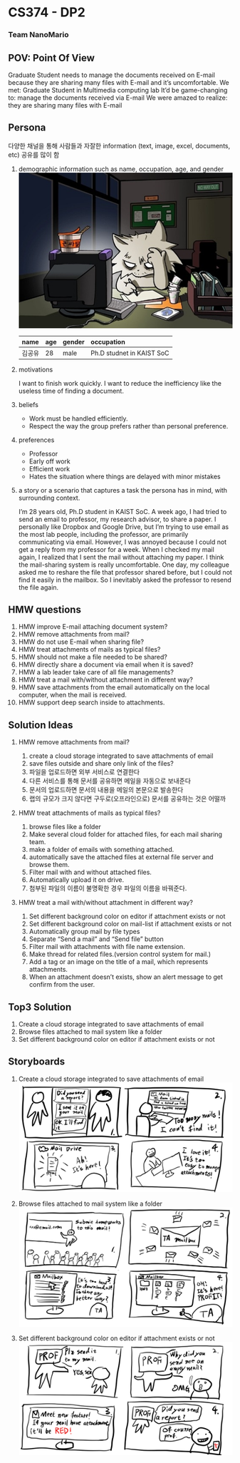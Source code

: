 # CS374 - DP2
### Team NanoMario

## POV: Point Of View
Graduate Student needs to manage the documents received on E-mail because they are sharing many files with E-mail and it’s uncomfortable.
We met: Graduate Student in Multimedia computing lab
It’d be game-changing to: manage the documents received via E-mail
We were amazed to realize: they are sharing many files with E-mail


## Persona
다양한 채널을 통해 사람들과 자잘한 information (text, image, excel, documents, etc) 공유를 많이 함

1. demographic information such as name, occupation, age, and gender
    ![Photo](./persona.jpg)
    
    name | age | gender | occupation
    -- | -- | -- | -- 
    김공유 | 28 | male | Ph.D studnet in KAIST SoC

2. motivations

    I want to finish work quickly. I want to reduce the inefficiency like the useless time of finding a document.

3. beliefs
    * Work must be handled efficiently.
    * Respect the way the group prefers rather than personal preference.

4. preferences
    * Professor
    * Early off work
    * Efficient work
    * Hates the situation where things are delayed with minor mistakes

5. a story or a scenario that captures a task the persona has in mind, with surrounding context.

    I’m 28 years old, Ph.D student in KAIST SoC. A week ago, I had tried to send an email to professor, my research advisor, to share a paper. I personally like Dropbox and Google Drive, but I’m trying to use email as the most lab people, including the professor, are primarily communicating via email.
    However, I was annoyed because I could not get a reply from my professor for a week. When I checked my mail again, I realized that I sent the mail without attaching my paper. I think the mail-sharing system is really uncomfortable.
    One day, my colleague asked me to reshare the file that professor shared before, but I could not find it easily in the mailbox. So I inevitably asked the professor to resend the file again.


## HMW questions
1. HMW improve E-mail attaching document system?
2. HMW remove attachments from mail?
3. HMW do not use E-mail when sharing file?
4. HMW treat attachments of mails as typical files?
5. HMW should not make a file needed to be shared?
6. HMW directly share a document via email when it is saved?
7. HMW a lab leader take care of all file managements?
8. HMW treat a mail with/without attachment in different way?
9. HMW save attachments from the email automatically on the local computer, when the mail is received. 
10. HMW support deep search inside to attachments.


## Solution Ideas
1. HMW remove attachments from mail?
    1. create a cloud storage integrated to save attachments of email
    2. save files outside and share only link of the files?
    3. 파일을 업로드하면 외부 서비스로 연결한다
    4. 다른 서비스를 통해 문서를 공유하면 메일을 자동으로 보내준다
    5. 문서의 업로드하면 문서의 내용을 메일의 본문으로 발송한다
    6. 랩의 규모가 크지 않다면 구두로(오프라인으로) 문서를 공유하는 것은 어떨까

2. HMW treat attachments of mails as typical files?
    1. browse files like a folder
    2. Make several cloud folder for attached files, for each mail sharing team.
    3. make a folder of emails with something attached.
    4. automatically save the attached files at external file server and browse them.
    5. Filter mail with and without attached files.
    6. Automatically upload it on drive.
    7. 첨부된 파일의 이름이 불명확한 경우 파일의 이름을 바꿔준다.

3. HMW treat a mail with/without attachment in different way?
    1. Set different background color on editor if attachment exists or not
    2. Set different background color on mail-list if attachment exists or not
    3. Automatically group mail by file types
    4. Separate “Send a mail” and “Send file” button
    5. Filter mail with attachments with file name extension.
    6. Make thread for related files.(version control system for mail.)
    7. Add a tag or an image on the title of a mail, which represents attachments.
    8. When an attachment doesn’t exists, show an alert message to get confirm from the user.

## Top3 Solution
1. Create a cloud storage integrated to save attachments of email
2. Browse files attached to mail system like a folder
3. Set different background color on editor if attachment exists or not

## Storyboards
1. Create a cloud storage integrated to save attachments of email
![story-cloud](./story-cloud.png)

2. Browse files attached to mail system like a folder
![story-folder](./story-folder.png)

3. Set different background color on editor if attachment exists or not
![story-editor](./story-editor.png)
